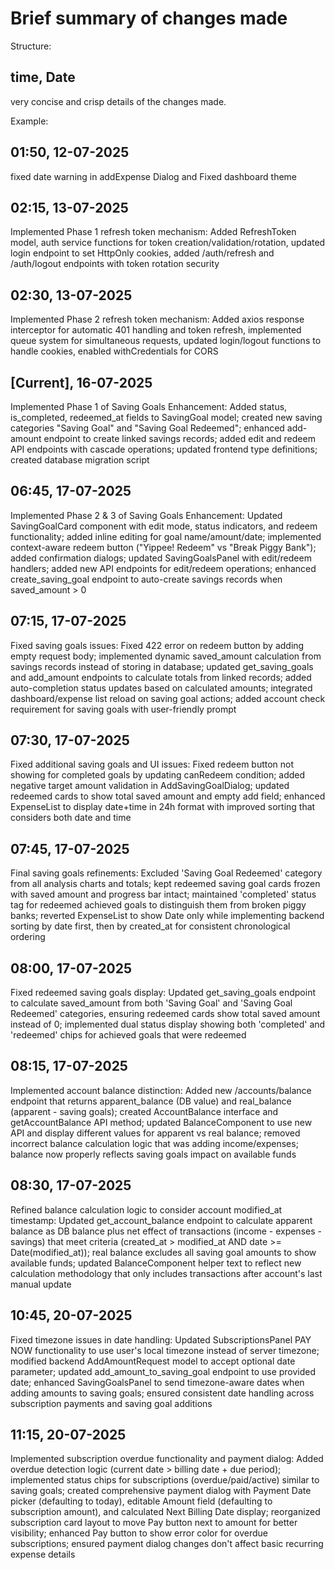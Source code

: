 # Brief summary of changes made

Structure:
## time, Date
very concise and crisp details of the changes made.

Example:
## 01:50, 12-07-2025
fixed date warning in addExpense Dialog and Fixed dashboard theme

## 02:15, 13-07-2025
Implemented Phase 1 refresh token mechanism: Added RefreshToken model, auth service functions for token creation/validation/rotation, updated login endpoint to set HttpOnly cookies, added /auth/refresh and /auth/logout endpoints with token rotation security

## 02:30, 13-07-2025
Implemented Phase 2 refresh token mechanism: Added axios response interceptor for automatic 401 handling and token refresh, implemented queue system for simultaneous requests, updated login/logout functions to handle cookies, enabled withCredentials for CORS

## [Current], 16-07-2025
Implemented Phase 1 of Saving Goals Enhancement: Added status, is_completed, redeemed_at fields to SavingGoal model; created new saving categories "Saving Goal" and "Saving Goal Redeemed"; enhanced add-amount endpoint to create linked savings records; added edit and redeem API endpoints with cascade operations; updated frontend type definitions; created database migration script

## 06:45, 17-07-2025
Implemented Phase 2 & 3 of Saving Goals Enhancement: Updated SavingGoalCard component with edit mode, status indicators, and redeem functionality; added inline editing for goal name/amount/date; implemented context-aware redeem button ("Yippee! Redeem" vs "Break Piggy Bank"); added confirmation dialogs; updated SavingGoalsPanel with edit/redeem handlers; added new API endpoints for edit/redeem operations; enhanced create_saving_goal endpoint to auto-create savings records when saved_amount > 0

## 07:15, 17-07-2025
Fixed saving goals issues: Fixed 422 error on redeem button by adding empty request body; implemented dynamic saved_amount calculation from savings records instead of storing in database; updated get_saving_goals and add_amount endpoints to calculate totals from linked records; added auto-completion status updates based on calculated amounts; integrated dashboard/expense list reload on saving goal actions; added account check requirement for saving goals with user-friendly prompt

## 07:30, 17-07-2025
Fixed additional saving goals and UI issues: Fixed redeem button not showing for completed goals by updating canRedeem condition; added negative target amount validation in AddSavingGoalDialog; updated redeemed cards to show total saved amount and empty add field; enhanced ExpenseList to display date+time in 24h format with improved sorting that considers both date and time

## 07:45, 17-07-2025
Final saving goals refinements: Excluded 'Saving Goal Redeemed' category from all analysis charts and totals; kept redeemed saving goal cards frozen with saved amount and progress bar intact; maintained 'completed' status tag for redeemed achieved goals to distinguish them from broken piggy banks; reverted ExpenseList to show Date only while implementing backend sorting by date first, then by created_at for consistent chronological ordering

## 08:00, 17-07-2025
Fixed redeemed saving goals display: Updated get_saving_goals endpoint to calculate saved_amount from both 'Saving Goal' and 'Saving Goal Redeemed' categories, ensuring redeemed cards show total saved amount instead of 0; implemented dual status display showing both 'completed' and 'redeemed' chips for achieved goals that were redeemed

## 08:15, 17-07-2025
Implemented account balance distinction: Added new /accounts/balance endpoint that returns apparent_balance (DB value) and real_balance (apparent - saving goals); created AccountBalance interface and getAccountBalance API method; updated BalanceComponent to use new API and display different values for apparent vs real balance; removed incorrect balance calculation logic that was adding income/expenses; balance now properly reflects saving goals impact on available funds

## 08:30, 17-07-2025
Refined balance calculation logic to consider account modified_at timestamp: Updated get_account_balance endpoint to calculate apparent balance as DB balance plus net effect of transactions (income - expenses - savings) that meet criteria (created_at > modified_at AND date >= Date(modified_at)); real balance excludes all saving goal amounts to show available funds; updated BalanceComponent helper text to reflect new calculation methodology that only includes transactions after account's last manual update

## 10:45, 20-07-2025
Fixed timezone issues in date handling: Updated SubscriptionsPanel PAY NOW functionality to use user's local timezone instead of server timezone; modified backend AddAmountRequest model to accept optional date parameter; updated add_amount_to_saving_goal endpoint to use provided date; enhanced SavingGoalsPanel to send timezone-aware dates when adding amounts to saving goals; ensured consistent date handling across subscription payments and saving goal additions

## 11:15, 20-07-2025
Implemented subscription overdue functionality and payment dialog: Added overdue detection logic (current date > billing date + due period); implemented status chips for subscriptions (overdue/paid/active) similar to saving goals; created comprehensive payment dialog with Payment Date picker (defaulting to today), editable Amount field (defaulting to subscription amount), and calculated Next Billing Date display; reorganized subscription card layout to move Pay button next to amount for better visibility; enhanced Pay button to show error color for overdue subscriptions; ensured payment dialog changes don't affect basic recurring expense details